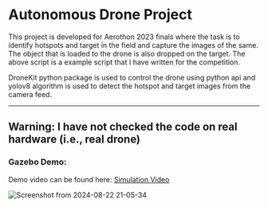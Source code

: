 # Autonomous Drone Project

This project is developed for Aerothon 2023 finals where the task is to identify hotspots and target in the field and capture the images of the same. The object that is loaded to the drone is also dropped on the target.
The above script is a example script that I have written for the competition. 

DroneKit python package is used to control the drone using python api and yolov8 algorithm is used to detect the hotspot and target images from the camera feed.

---
**Warning:** I have not checked the code on real hardware (i.e., real drone)
---

### Gazebo Demo:

Demo video can be found here: <a href="https://www.youtube.com/watch?v=hhfOz2sV8_g" target="_blank">Simulation Video</a>

![Screenshot from 2024-08-22 21-05-34](https://github.com/user-attachments/assets/e4a0dfed-5104-4f85-96d9-e328a4b5f394)
